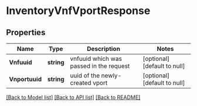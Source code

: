 # InventoryVnfVportResponse

## Properties
Name | Type | Description | Notes
------------ | ------------- | ------------- | -------------
**Vnfuuid** | **string** | vnfuuid which was passed in the request | [optional] [default to null]
**Vnportuuid** | **string** | uuid of the newly-created vport | [optional] [default to null]

[[Back to Model list]](../README.md#documentation-for-models) [[Back to API list]](../README.md#documentation-for-api-endpoints) [[Back to README]](../README.md)


